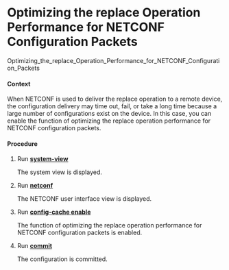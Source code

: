 Optimizing the replace Operation Performance for NETCONF Configuration Packets
==============================================================================

Optimizing_the_replace_Operation_Performance_for_NETCONF_Configuration_Packets

#### Context

When NETCONF is used to deliver the replace operation to a remote device, the configuration delivery may time out, fail, or take a long time because a large number of configurations exist on the device. In this case, you can enable the function of optimizing the replace operation performance for NETCONF configuration packets.


#### Procedure

1. Run [**system-view**](cmdqueryname=system-view)
   
   
   
   The system view is displayed.
2. Run [**netconf**](cmdqueryname=netconf)
   
   
   
   The NETCONF user interface view is displayed.
3. Run [**config-cache enable**](cmdqueryname=config-cache+enable)
   
   
   
   The function of optimizing the replace operation performance for NETCONF configuration packets is enabled.
4. Run [**commit**](cmdqueryname=commit)
   
   
   
   The configuration is committed.